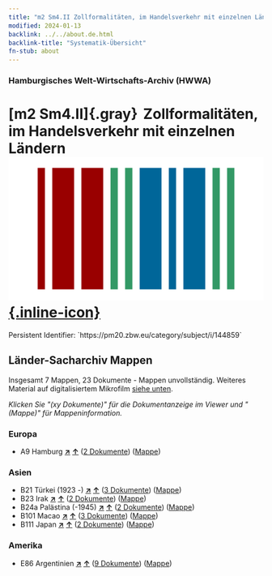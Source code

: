 ```yaml
---
title: "m2 Sm4.II Zollformalitäten, im Handelsverkehr mit einzelnen Ländern"
modified: 2024-01-13
backlink: ../../about.de.html
backlink-title: "Systematik-Übersicht"
fn-stub: about
---
```


### Hamburgisches Welt-Wirtschafts-Archiv (HWWA)

# [m2 Sm4.II]{.gray}&#8201; Zollformalitäten, im Handelsverkehr mit einzelnen Ländern &#160; [![Wikidata](/images/Wikidata-logo.svg "Wikidata"){.inline-icon}](http://www.wikidata.org/entity/Q104700313)

<div class="hint">Persistent Identifier: `https://pm20.zbw.eu/category/subject/i/144859`</div>







## Länder-Sacharchiv Mappen






Insgesamt 7 Mappen, 23 Dokumente - Mappen unvollständig. Weiteres Material auf digitalisiertem Mikrofilm [siehe unten](#filmsections).

_Klicken Sie "(xy Dokumente)" für die Dokumentanzeige im Viewer und "(Mappe)" für Mappeninformation._




### Europa

- A9 Hamburg [**&nearr;**](../../../geo/i/140905/about.de.html "Hamburg (alle Mappen)") [**&uarr;**](../../../geo/about.de.html#A9 "Ländersystematik") (<a href="https://pm20.zbw.eu/iiifview/folder/sh/140905,144859" title="über: Hamburg : Zollformalitäten, im Handelsverkehr mit einzelnen Ländern" target="_blank">2 Dokumente</a>) ([Mappe](../../../../folder/sh/1409xx/140905/1448xx/144859/about.de.html))

### Asien

- B21 Türkei (1923 -) [**&nearr;**](../../../geo/i/141111/about.de.html "Türkei (1923 -) (alle Mappen)") [**&uarr;**](../../../geo/about.de.html#B21 "Ländersystematik") (<a href="https://pm20.zbw.eu/iiifview/folder/sh/141111,144859" title="über: Türkei (1923 -) : Zollformalitäten, im Handelsverkehr mit einzelnen Ländern" target="_blank">3 Dokumente</a>) ([Mappe](../../../../folder/sh/1411xx/141111/1448xx/144859/about.de.html))
- B23 Irak [**&nearr;**](../../../geo/i/141113/about.de.html "Irak (alle Mappen)") [**&uarr;**](../../../geo/about.de.html#B23 "Ländersystematik") (<a href="https://pm20.zbw.eu/iiifview/folder/sh/141113,144859" title="über: Irak : Zollformalitäten, im Handelsverkehr mit einzelnen Ländern" target="_blank">2 Dokumente</a>) ([Mappe](../../../../folder/sh/1411xx/141113/1448xx/144859/about.de.html))
- B24a Palästina (-1945) [**&nearr;**](../../../geo/i/141115/about.de.html "Palästina (-1945) (alle Mappen)") [**&uarr;**](../../../geo/about.de.html#B24a "Ländersystematik") (<a href="https://pm20.zbw.eu/iiifview/folder/sh/141115,144859" title="über: Palästina (-1945) : Zollformalitäten, im Handelsverkehr mit einzelnen Ländern" target="_blank">2 Dokumente</a>) ([Mappe](../../../../folder/sh/1411xx/141115/1448xx/144859/about.de.html))
- B101 Macao [**&nearr;**](../../../geo/i/141267/about.de.html "Macao (alle Mappen)") [**&uarr;**](../../../geo/about.de.html#B101 "Ländersystematik") (<a href="https://pm20.zbw.eu/iiifview/folder/sh/141267,144859" title="über: Macao : Zollformalitäten, im Handelsverkehr mit einzelnen Ländern" target="_blank">3 Dokumente</a>) ([Mappe](../../../../folder/sh/1412xx/141267/1448xx/144859/about.de.html))
- B111 Japan [**&nearr;**](../../../geo/i/141272/about.de.html "Japan (alle Mappen)") [**&uarr;**](../../../geo/about.de.html#B111 "Ländersystematik") (<a href="https://pm20.zbw.eu/iiifview/folder/sh/141272,144859" title="über: Japan : Zollformalitäten, im Handelsverkehr mit einzelnen Ländern" target="_blank">2 Dokumente</a>) ([Mappe](../../../../folder/sh/1412xx/141272/1448xx/144859/about.de.html))

### Amerika

- E86 Argentinien [**&nearr;**](../../../geo/i/141692/about.de.html "Argentinien (alle Mappen)") [**&uarr;**](../../../geo/about.de.html#E86 "Ländersystematik") (<a href="https://pm20.zbw.eu/iiifview/folder/sh/141692,144859" title="über: Argentinien : Zollformalitäten, im Handelsverkehr mit einzelnen Ländern" target="_blank">9 Dokumente</a>) ([Mappe](../../../../folder/sh/1416xx/141692/1448xx/144859/about.de.html))



<a id="filmsections" />













